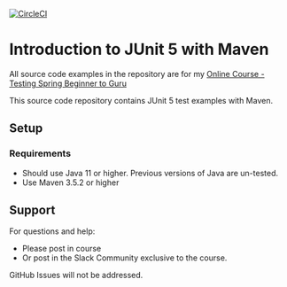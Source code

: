 [![CircleCI](https://circleci.com/gh/danhnguyen-agilityio/springboot-testing.svg?style=svg)](https://circleci.com/gh/danhnguyen-agilityio/springboot-testing)

# Introduction to JUnit 5 with Maven

All source code examples in the repository are for my [Online Course - Testing Spring Beginner to Guru](https://springframework.guru)

This source code repository contains JUnit 5 test examples with Maven.

## Setup
### Requirements
* Should use Java 11 or higher. Previous versions of Java are un-tested.
* Use Maven 3.5.2 or higher

## Support
For questions and help:
* Please post in course
* Or post in the Slack Community exclusive to the course.

GitHub Issues will not be addressed.

